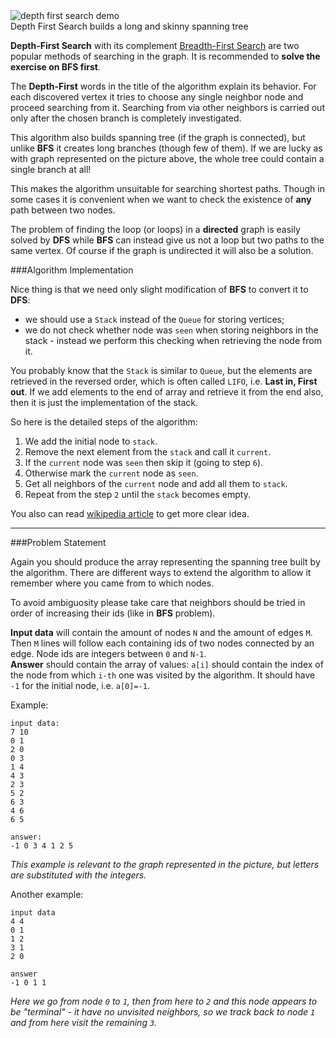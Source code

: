 <div class="centered">
	<img alt="depth first search demo" src="http://s29.postimg.org/ig2mj533r/Depth_FS.gif"/><br/>
	<span class="hint">Depth First Search builds a long and skinny spanning tree</span>
</div>

**Depth-First Search** with its complement [Breadth-First Search](./breadth-first-search) are two popular methods
of searching in the graph. It is recommended to **solve the exercise on BFS first**.

The **Depth-First** words in the title of the algorithm explain its behavior. For each discovered vertex it tries to
choose any single neighbor node and proceed searching from it. Searching from via other neighbors is carried out only
after the chosen branch is completely investigated.

This algorithm also builds spanning tree (if the graph is connected), but unlike **BFS** it creates long branches
(though few of them). If we are lucky as with graph represented on the picture above, the whole tree could contain
a single branch at all!

This makes the algorithm unsuitable for searching shortest paths. Though in some cases it is convenient when we want
to check the existence of **any** path between two nodes.

The problem of finding the loop (or loops) in a **directed** graph is easily solved by **DFS** while **BFS** can
instead give us not a loop but two paths to the same vertex. Of course if the graph is undirected it will also be a
solution.

###Algorithm Implementation

Nice thing is that we need only slight modification of **BFS** to convert it to **DFS**:

- we should use a `Stack` instead of the `Queue` for storing vertices;
- we do not check whether node was `seen` when storing neighbors in the stack - instead we perform this checking when
	retrieving the node from it.

You probably know that the `Stack` is similar to `Queue`, but the elements are retrieved in the reversed order, which
is often called `LIFO`, i.e. **Last in, First out**. If we add elements to the end of array and retrieve it from the
end also, then it is just the implementation of the stack.

So here is the detailed steps of the algorithm:

1. We add the initial node to `stack`.
2. Remove the next element from the `stack` and call it `current`.
3. If the `current` node was `seen` then skip it (going to step `6`).
4. Otherwise mark the `current` node as `seen`.
5. Get all neighbors of the `current` node and add all them to `stack`.
6. Repeat from the step `2` until the `stack` becomes empty.

You also can read [wikipedia article](http://en.wikipedia.org/wiki/Depth-first_search) to get more clear idea.

---

###Problem Statement

Again you should produce the array representing the spanning tree built by the algorithm. There are different ways to
extend the algorithm to allow it remember where you came from to which nodes.

To avoid ambiguosity please take care that neighbors should be tried in order of increasing their ids (like in **BFS**
problem).

**Input data** will contain the amount of nodes `N` and the amount of edges `M`.  
Then `M` lines will follow each containing ids of two nodes connected by an edge. Node ids are integers between `0` and `N-1`.  
**Answer** should contain the array of values: `a[i]` should contain the index of the node from which `i-th` one was
visited by the algorithm. It should have `-1` for the initial node, i.e. `a[0]=-1`.

Example:

	input data:
	7 10
	0 1
	2 0
	0 3
	1 4
	4 3
	2 3
	5 2
	6 3
	4 6
	6 5
	
	answer:
	-1 0 3 4 1 2 5

_This example is relevant to the graph represented in the picture, but letters are substituted with the integers._

Another example:

    input data
	4 4
	0 1
	1 2
	3 1
	2 0
	
	answer
	-1 0 1 1

_Here we go from node `0` to `1`, then from here to `2` and this node appears to be "terminal" - it have no unvisited
neighbors, so we track back to node `1` and from here visit the remaining `3`._